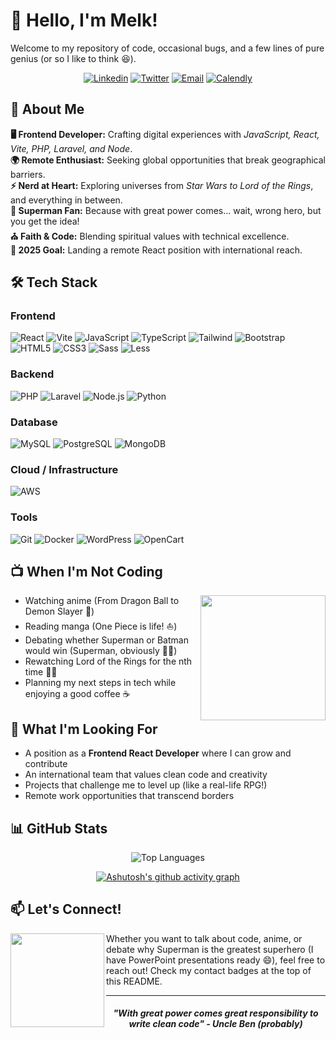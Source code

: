 # 👋 Hello, I'm Melk!

Welcome to my repository of code, occasional bugs, and a few lines of pure genius (or so I like to think 😆).

<div align="center">

[![Linkedin](https://img.shields.io/badge/-LinkedIn-blue?style=for-the-badge&logo=Linkedin&logoColor=white)](https://www.linkedin.com/in/melksedeque-silva/)
[![Twitter](https://img.shields.io/badge/-Twitter-1DA1F2?style=for-the-badge&logo=twitter&logoColor=white)](https://x.com/SouzaMelk)
[![Email](https://img.shields.io/badge/-Email-D14836?style=for-the-badge&logo=gmail&logoColor=white)](mailto:freelancer@melksedeque.com.br)
[![Calendly](https://img.shields.io/badge/-Schedule%20Meeting-4A154B?style=for-the-badge&logo=calendly&logoColor=white)](https://calendly.com/melksedeque-_0v7/30min)

</div>

## 🚀 About Me

**🖥️ Frontend Developer:** Crafting digital experiences with _JavaScript, React, Vite, PHP, Laravel, and Node_.<br>
**🌍 Remote Enthusiast:** Seeking global opportunities that break geographical barriers.<br>
**⚡ Nerd at Heart:** Exploring universes from _Star Wars to Lord of the Rings_, and everything in between.<br>
**💙 Superman Fan:** Because with great power comes... wait, wrong hero, but you get the idea!<br>
**⛪ Faith & Code:** Blending spiritual values with technical excellence.<br>
**🎯 2025 Goal:** Landing a remote React position with international reach.<br>

## 🛠️ Tech Stack

### Frontend

![React](https://img.shields.io/badge/-React-61DAFB?style=for-the-badge&logo=react&logoColor=black)
![Vite](https://img.shields.io/badge/-Vite-646CFF?style=for-the-badge&logo=vite&logoColor=white)
![JavaScript](https://img.shields.io/badge/-JavaScript-F7DF1E?style=for-the-badge&logo=javascript&logoColor=black)
![TypeScript](https://img.shields.io/badge/-TypeScript-3178C6?style=for-the-badge&logo=typescript&logoColor=white)
![Tailwind](https://img.shields.io/badge/-Tailwind-06B6D4?style=for-the-badge&logo=tailwindcss&logoColor=white)
![Bootstrap](https://img.shields.io/badge/-Bootstrap-7952B3?style=for-the-badge&logo=bootstrap&logoColor=white)
![HTML5](https://img.shields.io/badge/-HTML5-E34F26?style=for-the-badge&logo=html5&logoColor=white)
![CSS3](https://img.shields.io/badge/-CSS3-1572B6?style=for-the-badge&logo=css3&logoColor=white)
![Sass](https://img.shields.io/badge/-Sass-CC6699?style=for-the-badge&logo=sass&logoColor=white)
![Less](https://img.shields.io/badge/-Less-1D365D?style=for-the-badge&logo=less&logoColor=white)

### Backend

![PHP](https://img.shields.io/badge/-PHP-777BB4?style=for-the-badge&logo=php&logoColor=white)
![Laravel](https://img.shields.io/badge/-Laravel-FF2D20?style=for-the-badge&logo=laravel&logoColor=white)
![Node.js](https://img.shields.io/badge/-Node.js-339933?style=for-the-badge&logo=node.js&logoColor=white)
![Python](https://img.shields.io/badge/-Python-3776AB?style=for-the-badge&logo=python&logoColor=white)

### Database

![MySQL](https://img.shields.io/badge/-MySQL-4479A1?style=for-the-badge&logo=mysql&logoColor=white)
![PostgreSQL](https://img.shields.io/badge/-PostgreSQL-4169E1?style=for-the-badge&logo=postgresql&logoColor=white)
![MongoDB](https://img.shields.io/badge/-MongoDB-47A248?style=for-the-badge&logo=mongodb&logoColor=white)

### Cloud / Infrastructure

![AWS](https://img.shields.io/badge/AWS-232F3E?style=for-the-badge&logo=amazonwebservices&logoColor=white)

### Tools

![Git](https://img.shields.io/badge/-Git-F05032?style=for-the-badge&logo=git&logoColor=white)
![Docker](https://img.shields.io/badge/docker-257bd6?style=for-the-badge&logo=docker&logoColor=white)
![WordPress](https://img.shields.io/badge/-WordPress-21759B?style=for-the-badge&logo=wordpress&logoColor=white)
![OpenCart](https://img.shields.io/badge/-OpenCart-34A853?style=for-the-badge&logo=opencart&logoColor=white)

## 📺 When I'm Not Coding

<img align="right" src="https://media.giphy.com/media/836HiJc7pgzy8iNXCn/giphy.gif" width="200" />

- Watching anime (From Dragon Ball to Demon Slayer 🐉)
- Reading manga (One Piece is life! ⛵)
- Debating whether Superman or Batman would win (Superman, obviously 🦸‍♂️)
- Rewatching Lord of the Rings for the nth time 🧙‍♂️
- Planning my next steps in tech while enjoying a good coffee ☕

## 🎯 What I'm Looking For

- A position as a **Frontend React Developer** where I can grow and contribute
- An international team that values clean code and creativity
- Projects that challenge me to level up (like a real-life RPG!)
- Remote work opportunities that transcend borders

## 📊 GitHub Stats

<div align="center">

<!-- Linguagens mais usadas -->
![Top Languages](https://github-readme-stats.vercel.app/api/top-langs/?username=melksedeque&layout=compact&theme=dracula&langs_count=10&hide_border=true)

<!-- Gráfico de atividade recente -->
[![Ashutosh's github activity graph](https://github-readme-activity-graph.vercel.app/graph?username=melksedeque&theme=dracula&hide_border=true)](https://github.com/ashutosh00710/github-readme-activity-graph)

</div>

## 📫 Let's Connect!

<img align="left" src="https://media.giphy.com/media/LnQjpWaON8nhr21vNW/giphy.gif" width="150" />

Whether you want to talk about code, anime, or debate why Superman is the greatest superhero (I have PowerPoint presentations ready 😄), feel free to reach out! Check my contact badges at the top of this README.

---

<div align="center">

<h4><i>"With great power comes great responsibility to write clean code" - Uncle Ben (probably)</i></h4>

</div>
